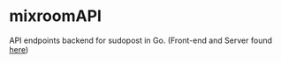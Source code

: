 # mixroomAPI
API endpoints backend for sudopost in Go. (Front-end and Server found [here](https://github.com/ahermida/mixroom))
